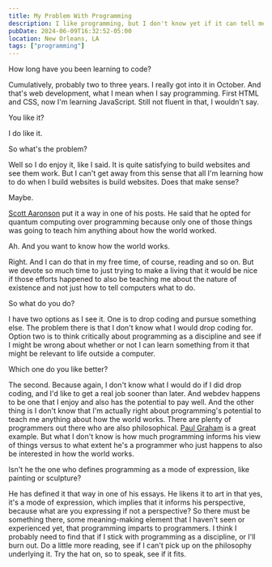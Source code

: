 ```yaml
---
title: My Problem With Programming
description: I like programming, but I don't know yet if it can tell me anything about how the world works.
pubDate: 2024-06-09T16:32:52-05:00
location: New Orleans, LA
tags: ["programming"]
---
```


How long have you been learning to code?

Cumulatively, probably two to three years. I really got into it in October. And that's web development, what I mean when I say programming. First HTML and CSS, now I'm learning JavaScript. Still not fluent in that, I wouldn't say.

You like it?

I do like it.

So what's the problem?

Well so I do enjoy it, like I said. It is quite satisfying to build websites and see them work. But I can't get away from this sense that all I'm learning how to do when I build websites is build websites. Does that make sense?

Maybe.

[Scott Aaronson](https://scottaaronson.blog/) put it a way in one of his posts. He said that he opted for quantum computing over programming because only one of those things was going to teach him anything about how the world worked.

Ah. And you want to know how the world works.

Right. And I can do that in my free time, of course, reading and so on. But we devote so much time to just trying to make a living that it would be nice if those efforts happened to also be teaching me about the nature of existence and not just how to tell computers what to do.

So what do you do?

I have two options as I see it. One is to drop coding and pursue something else. The problem there is that I don't know what I would drop coding for. Option two is to think critically about programming as a discipline and see if I might be wrong about whether or not I can learn something from it that might be relevant to life outside a computer.

Which one do you like better?

The second. Because again, I don't know what I would do if I did drop coding, and I'd like to get a real job sooner than later. And webdev happens to be one that I enjoy and also has the potential to pay well. And the other thing is I don't know that I'm actually right about programming's potential to teach me anything about how the world works. There are plenty of programmers out there who are also philosophical. [Paul Graham](https://www.paulgraham.com/) is a great example. But what I don't know is how much programming informs his view of things versus to what extent he's a programmer who just happens to also be interested in how the world works.

Isn't he the one who defines programming as a mode of expression, like painting or sculpture?

He has defined it that way in one of his essays. He likens it to art in that yes, it's a mode of expression, which implies that it informs his perspective, because what are you expressing if not a perspective? So there must be something there, some meaning-making element that I haven't seen or experienced yet, that programming imparts to programmers. I think I probably need to find that if I stick with programming as a discipline, or I'll burn out. Do a little more reading, see if I can't pick up on the philosophy underlying it. Try the hat on, so to speak, see if it fits.
